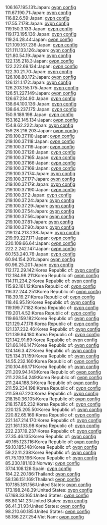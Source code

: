 106.167.195.131:Japan: [ovpn config](vpn/106_167_195_131.ovpn)  
111.67.190.71:Japan: [ovpn config](vpn/111_67_190_71.ovpn)  
116.82.6.59:Japan: [ovpn config](vpn/116_82_6_59.ovpn)  
117.55.7.178:Japan: [ovpn config](vpn/117_55_7_178.ovpn)  
119.150.3.133:Japan: [ovpn config](vpn/119_150_3_133.ovpn)  
119.173.195.136:Japan: [ovpn config](vpn/119_173_195_136.ovpn)  
119.24.28.44:Japan: [ovpn config](vpn/119_24_28_44.ovpn)  
121.109.167.236:Japan: [ovpn config](vpn/121_109_167_236.ovpn)  
121.111.133.126:Japan: [ovpn config](vpn/121_111_133_126.ovpn)  
121.80.54.19:Japan: [ovpn config](vpn/121_80_54_19.ovpn)  
122.135.218.3:Japan: [ovpn config](vpn/122_135_218_3.ovpn)  
122.222.69.134:Japan: [ovpn config](vpn/122_222_69_134.ovpn)  
122.30.21.70:Japan: [ovpn config](vpn/122_30_21_70.ovpn)  
126.108.80.172:Japan: [ovpn config](vpn/126_108_80_172.ovpn)  
126.121.1.172:Japan: [ovpn config](vpn/126_121_1_172.ovpn)  
126.203.155.175:Japan: [ovpn config](vpn/126_203_155_175.ovpn)  
126.51.227.149:Japan: [ovpn config](vpn/126_51_227_149.ovpn)  
126.67.234.90:Japan: [ovpn config](vpn/126_67_234_90.ovpn)  
138.64.100.136:Japan: [ovpn config](vpn/138_64_100_136.ovpn)  
138.64.237.175:Japan: [ovpn config](vpn/138_64_237_175.ovpn)  
150.9.189.198:Japan: [ovpn config](vpn/150_9_189_198.ovpn)  
153.162.145.134:Japan: [ovpn config](vpn/153_162_145_134.ovpn)  
154.8.62.222:Japan: [ovpn config](vpn/154_8_62_222.ovpn)  
159.28.216.203:Japan: [ovpn config](vpn/159_28_216_203.ovpn)  
219.100.37.110:Japan: [ovpn config](vpn/219_100_37_110.ovpn)  
219.100.37.118:Japan: [ovpn config](vpn/219_100_37_118.ovpn)  
219.100.37.119:Japan: [ovpn config](vpn/219_100_37_119.ovpn)  
219.100.37.126:Japan: [ovpn config](vpn/219_100_37_126.ovpn)  
219.100.37.165:Japan: [ovpn config](vpn/219_100_37_165.ovpn)  
219.100.37.166:Japan: [ovpn config](vpn/219_100_37_166.ovpn)  
219.100.37.169:Japan: [ovpn config](vpn/219_100_37_169.ovpn)  
219.100.37.174:Japan: [ovpn config](vpn/219_100_37_174.ovpn)  
219.100.37.177:Japan: [ovpn config](vpn/219_100_37_177.ovpn)  
219.100.37.179:Japan: [ovpn config](vpn/219_100_37_179.ovpn)  
219.100.37.190:Japan: [ovpn config](vpn/219_100_37_190.ovpn)  
219.100.37.2:Japan: [ovpn config](vpn/219_100_37_2.ovpn)  
219.100.37.24:Japan: [ovpn config](vpn/219_100_37_24.ovpn)  
219.100.37.29:Japan: [ovpn config](vpn/219_100_37_29.ovpn)  
219.100.37.54:Japan: [ovpn config](vpn/219_100_37_54.ovpn)  
219.100.37.56:Japan: [ovpn config](vpn/219_100_37_56.ovpn)  
219.100.37.81:Japan: [ovpn config](vpn/219_100_37_81.ovpn)  
219.100.37.90:Japan: [ovpn config](vpn/219_100_37_90.ovpn)  
219.124.213.238:Japan: [ovpn config](vpn/219_124_213_238.ovpn)  
219.99.227.171:Japan: [ovpn config](vpn/219_99_227_171.ovpn)  
220.109.66.64:Japan: [ovpn config](vpn/220_109_66_64.ovpn)  
222.2.242.147:Japan: [ovpn config](vpn/222_2_242_147.ovpn)  
60.153.240.76:Japan: [ovpn config](vpn/60_153_240_76.ovpn)  
60.94.154.201:Japan: [ovpn config](vpn/60_94_154_201.ovpn)  
60.96.25.201:Japan: [ovpn config](vpn/60_96_25_201.ovpn)  
112.172.29.142:Korea Republic of: [ovpn config](vpn/112_172_29_142.ovpn)  
112.184.98.211:Korea Republic of: [ovpn config](vpn/112_184_98_211.ovpn)  
114.111.234.2:Korea Republic of: [ovpn config](vpn/114_111_234_2.ovpn)  
115.92.161.12:Korea Republic of: [ovpn config](vpn/115_92_161_12.ovpn)  
116.32.244.251:Korea Republic of: [ovpn config](vpn/116_32_244_251.ovpn)  
118.39.19.27:Korea Republic of: [ovpn config](vpn/118_39_19_27.ovpn)  
118.46.95.19:Korea Republic of: [ovpn config](vpn/118_46_95_19.ovpn)  
119.199.77.182:Korea Republic of: [ovpn config](vpn/119_199_77_182.ovpn)  
119.201.4.52:Korea Republic of: [ovpn config](vpn/119_201_4_52.ovpn)  
119.66.159.182:Korea Republic of: [ovpn config](vpn/119_66_159_182.ovpn)  
121.129.47.178:Korea Republic of: [ovpn config](vpn/121_129_47_178.ovpn)  
121.137.232.46:Korea Republic of: [ovpn config](vpn/121_137_232_46.ovpn)  
121.139.94.180:Korea Republic of: [ovpn config](vpn/121_139_94_180.ovpn)  
121.142.91.69:Korea Republic of: [ovpn config](vpn/121_142_91_69.ovpn)  
121.66.146.147:Korea Republic of: [ovpn config](vpn/121_66_146_147.ovpn)  
124.146.3.42:Korea Republic of: [ovpn config](vpn/124_146_3_42.ovpn)  
125.134.31.159:Korea Republic of: [ovpn config](vpn/125_134_31_159.ovpn)  
14.55.232.160:Korea Republic of: [ovpn config](vpn/14_55_232_160.ovpn)  
210.104.66.171:Korea Republic of: [ovpn config](vpn/210_104_66_171.ovpn)  
211.209.94.143:Korea Republic of: [ovpn config](vpn/211_209_94_143.ovpn)  
211.228.54.249:Korea Republic of: [ovpn config](vpn/211_228_54_249.ovpn)  
211.244.188.3:Korea Republic of: [ovpn config](vpn/211_244_188_3.ovpn)  
211.59.234.198:Korea Republic of: [ovpn config](vpn/211_59_234_198.ovpn)  
211.59.67.220:Korea Republic of: [ovpn config](vpn/211_59_67_220.ovpn)  
218.150.36.105:Korea Republic of: [ovpn config](vpn/218_150_36_105.ovpn)  
218.157.85.232:Korea Republic of: [ovpn config](vpn/218_157_85_232.ovpn)  
220.125.205.50:Korea Republic of: [ovpn config](vpn/220_125_205_50.ovpn)  
220.82.65.169:Korea Republic of: [ovpn config](vpn/220_82_65_169.ovpn)  
221.147.214.170:Korea Republic of: [ovpn config](vpn/221_147_214_170.ovpn)  
221.161.133.98:Korea Republic of: [ovpn config](vpn/221_161_133_98.ovpn)  
222.237.19.237:Korea Republic of: [ovpn config](vpn/222_237_19_237.ovpn)  
27.35.46.135:Korea Republic of: [ovpn config](vpn/27_35_46_135.ovpn)  
49.165.123.116:Korea Republic of: [ovpn config](vpn/49_165_123_116.ovpn)  
59.10.185.148:Korea Republic of: [ovpn config](vpn/59_10_185_148.ovpn)  
59.22.11.238:Korea Republic of: [ovpn config](vpn/59_22_11_238.ovpn)  
61.75.139.196:Korea Republic of: [ovpn config](vpn/61_75_139_196.ovpn)  
85.230.181.103:Norway: [ovpn config](vpn/85_230_181_103.ovpn)  
37.14.108.128:Spain: [ovpn config](vpn/37_14_108_128.ovpn)  
184.22.20.186:Thailand: [ovpn config](vpn/184_22_20_186.ovpn)  
58.136.151.169:Thailand: [ovpn config](vpn/58_136_151_169.ovpn)  
107.185.181.156:United States: [ovpn config](vpn/107_185_181_156.ovpn)  
173.198.248.39:United States: [ovpn config](vpn/173_198_248_39.ovpn)  
67.168.33.165:United States: [ovpn config](vpn/67_168_33_165.ovpn)  
68.80.141.23:United States: [ovpn config](vpn/68_80_141_23.ovpn)  
96.41.31.93:United States: [ovpn config](vpn/96_41_31_93.ovpn)  
98.210.60.185:United States: [ovpn config](vpn/98_210_60_185.ovpn)  
58.186.227.254:Viet Nam: [ovpn config](vpn/58_186_227_254.ovpn)  

